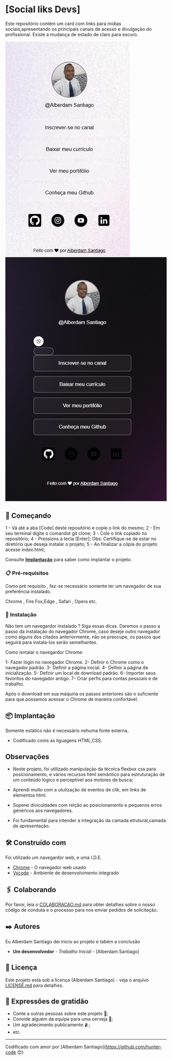 # [Social liks Devs]

Este repositório contém um card com links para mídias sociais,apresentando os principais canais de acesso e divulgação do profissional. Existe a mudança de estado de claro para escuro.

<img src="./assets/dev.jpeg" alt="Imagen do desenvolvedor">
<img src="./assets/moon.jpg" alt="Imagen do desenvolvedor">

## 🚀 Começando

1 - Vá até a aba [Code] deste repositório e copie o link do mesmo;
2 - Em seu terminal digite o comandot git clone;
3 - Cole o link copiado no repositório;
4 - Pressions a tecla [Enter];
Obs: Certifique-se de estar no diretório que deseja instalar o projeto;
5 - Ao finalizar a cópia do projeto acesse index.html;

Consulte **[Implantação](#-implanta%C3%A7%C3%A3o)** para saber como implantar o projeto.

### 📋 Pré-requisitos

Como pré requisito , faz-se necessário somente ter um navegador de sua preferência instalado.

Chrome , Fire Fox,Edge , Safari , Opera etc.

### 🔧 Instalação

Não tem um navegardor instalado ? Siga essas dicas. Daremos o passo a passo da instalação do navegador Chrome, caso deseje outro navegador como alguns dos citados anteriormente, não se preocupe, os passos que seguirá para instala-los serão semelhantes.

Como isntalar o navegardor Chrome:

1- Fazer login no navegador Chrome.
2- Definir o Chrome como o navegador padrão.
3- Definir a página inicial.
4- Definir a página de inicialização.
5- Definir um local de download padrão.
6- Importar seus favoritos do navegador antigo.
7- Criar perfis para contas pessoais e de trabalho.

Após o download em sua máquina os passos anteriores são o suficiente para que possamos acessar o Chrome de maneira confortável.

## 📦 Implantação

Somente estático não é necessário nehuma fonte externa.

- Codificado coms as liguagens HTML,CSS.

## Observações

- Neste projeto, foi utilizado manipulação da técnica flexbox css para posicionamento, e vários recursos html semântico para estruturação de um conteúdo lógico e perceptível aos motores de busca;

- Aprendi muito com a utulização de eventos de clik, em links de elementos html.

- Superei diviculdades com relção ao posicionamento e pequenos erros genéricos aos navegadores.

- Foi fundamental para intender a integração da camada etrutural,camada de apresentação.

## 🛠️ Construído com

Foi utilizado um navegardor web, e uma I.D.E.

- [Chrome](https://www.google.com/chrome/) - O navegador web usado
- [Vscode](https://code.visualstudio.com/download) - Ambiente de desenvolvimento integrado

## 🖇️ Colaborando

Por favor, leia o [COLABORACAO.md](https://gist.github.com/usuario/linkParaInfoSobreContribuicoes) para obter detalhes sobre o nosso código de conduta e o processo para nos enviar pedidos de solicitação.

## ✒️ Autores

Eu Alberdam Santiago dei inicio ao projeto e tabém a conclusão

- **Um desenvolvedor** - _Trabalho Inicial_ - [Alberdam Santiago]

## 📄 Licença

Este projeto está sob a licença (Alberdam Santiago) - veja o arquivo [LICENSE.md](https://github.com/usuario/projeto/licenca) para detalhes.

## 🎁 Expressões de gratidão

- Conte a outras pessoas sobre este projeto 📢;
- Convide alguém da equipe para uma cerveja 🍺;
- Um agradecimento publicamente 🫂;
- etc.

---

Codificado com amor por [Alberdam Santiago](https://github.com/hunter-code 😊)

